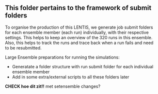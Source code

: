 ## This folder pertains to the framework of submit folders

To organise the production of this LENTIS, we generate job submit folders for each ensemble member (each run) individually, with their respective settings. This helps to keep an overview of the 320 runs in this ensemble. Also, this helps to track the runs and trace back when a run fails and need to be resubmitted. 

Large Ensemble preparations for running the simulations: 
- Generatate a folder structure with run submit folder for each individual ensemble member
- Add in some extra/external scripts to all these folders later


**CHECK hoe dit zit!!** met setensemble changes?